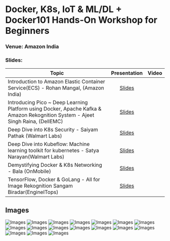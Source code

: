 # Docker, K8s, IoT & ML/DL + Docker101 Hands-On Workshop for Beginners

### Venue: Amazon India

### Slides:


| Topic        | Presentation          | Video  | 
| ------------- |:-------------:| -----:| 
| Introduction to Amazon Elastic Container Service(ECS) - Rohan Mangal, (Amazon India)| [Slides]() |  | 
| Introducing Pico ~ Deep Learning Platform using Docker, Apache Kafka & Amazon Rekognition System - Ajeet Singh Raina, (DellEMC)| [Slides]() |  | 
| Deep Dive into K8s Security - Saiyam Pathak (Walmart Labs)| [Slides](https://www.slideshare.net/saiyampathak1/kubernetes-security-174731411) |  | 
| Deep Dive into Kubeflow:  Machine learning toolkit for kubernetes - Satya Narayan(Walmart Labs)| [Slides]() |  | 
| Demystifying Docker & K8s Networking - Bala (OnMobile)| [Slides]() |  | 
| TensorFlow, Docker & GoLang - All for Image Rekognition Sangam Biradar(EngineITops)| [Slides]() |  | 


## Images

![Images](https://github.com/collabnix/dockerbangalore/blob/master/slides/21st-Sep-2019-Docker-K8s-IoT-Meetup-Amazon/image1.jpg)
![Images](https://github.com/collabnix/dockerbangalore/blob/master/slides/21st-Sep-2019-Docker-K8s-IoT-Meetup-Amazon/image11.jpg)
![Images](https://github.com/collabnix/dockerbangalore/blob/master/slides/21st-Sep-2019-Docker-K8s-IoT-Meetup-Amazon/image12.jpg)
![Images](https://github.com/collabnix/dockerbangalore/blob/master/slides/21st-Sep-2019-Docker-K8s-IoT-Meetup-Amazon/image3.jpg)
![Images](https://github.com/collabnix/dockerbangalore/blob/master/slides/21st-Sep-2019-Docker-K8s-IoT-Meetup-Amazon/image5.jpg)
![Images](https://github.com/collabnix/dockerbangalore/blob/master/slides/21st-Sep-2019-Docker-K8s-IoT-Meetup-Amazon/image4.jpg)
![Images](https://github.com/collabnix/dockerbangalore/blob/master/slides/21st-Sep-2019-Docker-K8s-IoT-Meetup-Amazon/image9.jpg)
![Images](https://github.com/collabnix/dockerbangalore/blob/master/slides/21st-Sep-2019-Docker-K8s-IoT-Meetup-Amazon/image14.jpg)
![Images](https://github.com/collabnix/dockerbangalore/blob/master/slides/21st-Sep-2019-Docker-K8s-IoT-Meetup-Amazon/image1.jpg)
![Images](https://github.com/collabnix/dockerbangalore/blob/master/slides/21st-Sep-2019-Docker-K8s-IoT-Meetup-Amazon/image2.jpg)
![Images](https://github.com/collabnix/dockerbangalore/blob/master/slides/21st-Sep-2019-Docker-K8s-IoT-Meetup-Amazon/image15.jpg)
![Images](https://github.com/collabnix/dockerbangalore/blob/master/slides/21st-Sep-2019-Docker-K8s-IoT-Meetup-Amazon/image13.jpg)
![Images](https://github.com/collabnix/dockerbangalore/blob/master/slides/21st-Sep-2019-Docker-K8s-IoT-Meetup-Amazon/image5.jpg)
![Images](https://github.com/collabnix/dockerbangalore/blob/master/slides/21st-Sep-2019-Docker-K8s-IoT-Meetup-Amazon/image6.jpg)
![Images](https://github.com/collabnix/dockerbangalore/blob/master/slides/21st-Sep-2019-Docker-K8s-IoT-Meetup-Amazon/image7.jpg)
![Images](https://github.com/collabnix/dockerbangalore/blob/master/slides/21st-Sep-2019-Docker-K8s-IoT-Meetup-Amazon/image8.jpg)
![Images](https://github.com/collabnix/dockerbangalore/blob/master/slides/21st-Sep-2019-Docker-K8s-IoT-Meetup-Amazon/image10.jpg)



